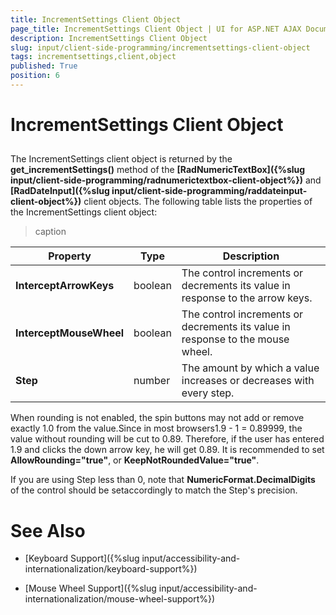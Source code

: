 ```yaml
---
title: IncrementSettings Client Object
page_title: IncrementSettings Client Object | UI for ASP.NET AJAX Documentation
description: IncrementSettings Client Object
slug: input/client-side-programming/incrementsettings-client-object
tags: incrementsettings,client,object
published: True
position: 6
---
```


# IncrementSettings Client Object



## 

The IncrementSettings client object is returned by the __get_incrementSettings()__ method of the __[RadNumericTextBox]({%slug input/client-side-programming/radnumerictextbox-client-object%})__ and __[RadDateInput]({%slug input/client-side-programming/raddateinput-client-object%})__ client objects. The following table lists the properties of the IncrementSettings client object:


>caption  

| Property | Type | Description |
| ------ | ------ | ------ |
| __InterceptArrowKeys__ |boolean|The control increments or decrements its value in response to the arrow keys.|
| __InterceptMouseWheel__ |boolean|The control increments or decrements its value in response to the mouse wheel.|
| __Step__ |number|The amount by which a value increases or decreases with every step.|

When rounding is not enabled, the spin buttons may not add or remove exactly 1.0 from the value.Since in most browsers1.9 - 1 = 0.89999, the value without rounding will be cut to 0.89. Therefore, if the user has entered 1.9 and clicks the down arrow key, he will get 0.89. It is recommended to set __AllowRounding="true"__, or __KeepNotRoundedValue="true"__.

If you are using Step less than 0, note that __NumericFormat.DecimalDigits__ of the control should be setaccordingly to match the Step's precision.

# See Also

 * [Keyboard Support]({%slug input/accessibility-and-internationalization/keyboard-support%})

 * [Mouse Wheel Support]({%slug input/accessibility-and-internationalization/mouse-wheel-support%})
